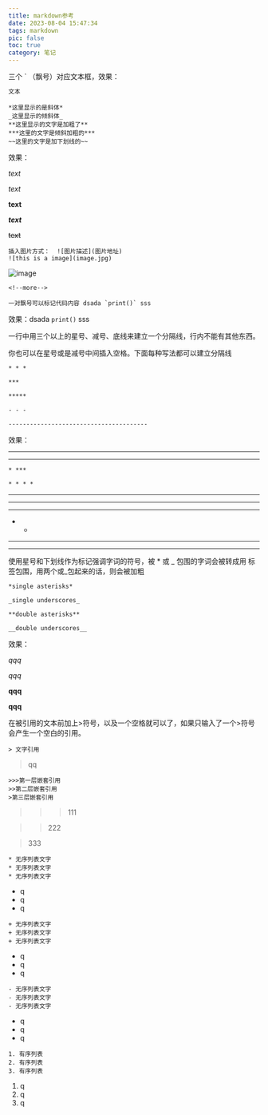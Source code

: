 ```yaml
---
title: markdown参考
date: 2023-08-04 15:47:34
tags: markdown
pic: false
toc: true
category: 笔记
---
```


三个  `  （飘号）对应文本框，效果：

```cc
文本
```

```text
*这里显示的是斜体*
_这里显示的倾斜体_
**这里显示的文字是加粗了**
***这里的文字是倾斜加粗的***
~~这里的文字是加下划线的~~
```

效果：

*text*

_text_

**text**

***text***

~~text~~

```
插入图片方式：  ![图片描述](图片地址)
![this is a image](image.jpg)
```

![image](image.png)

```
<!--more-->
```

<!--more-->

```
一对飘号可以标记代码内容 dsada `print()` sss
```

效果：dsada `print()` sss

一行中用三个以上的星号、减号、底线来建立一个分隔线，行内不能有其他东西。

你也可以在星号或是减号中间插入空格。下面每种写法都可以建立分隔线

```text
* * *

***

*****

- - -

---------------------------------------
```

效果：

***

* * *

    * ***
    
    * * * *

*****

---

- - -

  - -

  - ---

  - - - -



使用星号和下划线作为标记强调字词的符号，被 * 或 _ 包围的字词会被转成用 标签包围，用两个或_包起来的话，则会被加粗

```text
*single asterisks*

_single underscores_

**double asterisks**

__double underscores__
```

效果：

*qqq*

_qqq_

**qqq**

__qqq__

在被引用的文本前加上>符号，以及一个空格就可以了，如果只输入了一个>符号会产生一个空白的引用。

```text
> 文字引用 
```

> qq

```text
>>>第一层嵌套引用
>>第二层嵌套引用
>第三层嵌套引用
```

> > > 111

> > 222

> 333



```text
* 无序列表文字
* 无序列表文字
* 无序列表文字
```

* q
* q
* q

```text
+ 无序列表文字
+ 无序列表文字
+ 无序列表文字
```

+ q
+ q
+ q

```text
- 无序列表文字
- 无序列表文字
- 无序列表文字
```

- q
- q
- q

```text
1. 有序列表
2. 有序列表
3. 有序列表
```

1. q
2. q
3. q

